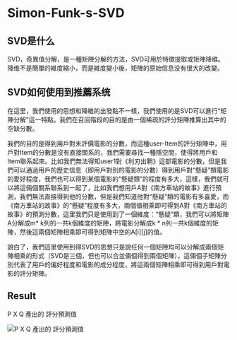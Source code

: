 # Simon-Funk-s-SVD

## SVD是什么

  SVD，奇異值分解，是一種矩陣分解的方法，SVD可用於特徵提取或矩陣降维。降维不是簡單的維度縮小，而是維度變小後，矩陣的原始信息没有很大的改變。

## SVD如何使用到推薦系统

在這里，我們使用的思想和降維的出發點不一樣，我們使用的是SVD可以進行“矩陣分解”這一特點。我們在召回階段的目的是由一個稀疏的評分矩陣推算出其中的空缺分數。

我們的目的是得到用戶對未評價電影的分數，而這種user-Item的評分矩陣中，用戶對Item的分數是沒有直接關系的，我們需要尋找一種隱空間，使得將用戶和Item聯系起來。比如我們無法得知user1對《利刃出鞘》這部電影的分數，但是我們可以通過用戶的歷史信息（即用戶對別的電影的分數）得到用戶對“懸疑”類電影的愛好程度，我們也可以得到某個電影的“懸疑類”的程度有多大，這樣，我們就可以將這倆個關系聯系到一起了，比如我們想用戶A對《南方車站的故事》進行預測，我們無法直接得到他的分數，但是我們知道他對“懸疑”類的電影有多喜愛，而《南方車站的故事》的“懸疑”程度有多大，兩個值相乘即可得到A對《南方車站的故事》的預測分數，這里我們只是使用到了一個維度：“懸疑”類，我們可以將矩陣A分解成m* k列的一共k個維度的矩陣，將電影分解成k * n列一共k個維度的矩陣，然後這兩個矩陣相乘即可得到矩陣中空的A[i][j]的值。

說白了，我們這里使用到得SVD的思想只是說任何一個矩陣均可以分解成兩個矩陣相乘的形式（SVD是三個，但也可以合並倆個得到兩個矩陣），這倆個子矩陣分別代表了用戶的偏好程度和電影的成分程度，將這兩個矩陣相乘即可得到用戶對電影的評分矩陣。

## Result
P X Q 產出的 評分預測值

![P X Q 產出的 評分預測值](https://user-images.githubusercontent.com/75492436/220559732-40dbd544-5e37-4e6f-b285-26450c893939.png)
